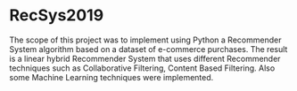 # RecSys2019
 
The scope of this project was to implement using Python a Recommender System algorithm based on a dataset of e-commerce purchases. The result is a linear hybrid Recommender System that uses different Recommender techniques such as Collaborative Filtering, Content Based Filtering. Also some Machine Learning techniques were implemented.
